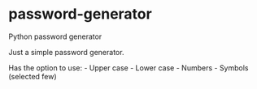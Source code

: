 # password-generator
Python password generator

Just a simple password generator.

Has the option to use:
    - Upper case
    - Lower case
    - Numbers
    - Symbols (selected few)